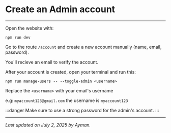 # Create an Admin account

---

Open the website with:

```
npm run dev
```

Go to the route `/account` and create a new account manually (name, email, password).

You'll recieve an email to verify the account.

After your account is created, open your terminal and run this:

```
npm run manage-users -- --toggle-admin <username>
```

Replace the `<username>` with your email's username

e.g: `myaccount123@gmail.com` the username is `myaccount123`

:::danger
Make sure to use a strong password for the admin's account.
:::

---

_Last updated on July 2, 2025 by Ayman._
